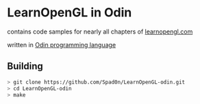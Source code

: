 # LearnOpenGL in Odin

contains code samples for nearly all chapters of [learnopengl.com](https://learnopengl.com/)

written in [Odin programming language](https://odin-lang.org/)

## Building

```bash
> git clone https://github.com/Spad0n/LearnOpenGL-odin.git
> cd LearnOpenGL-odin
> make
```
